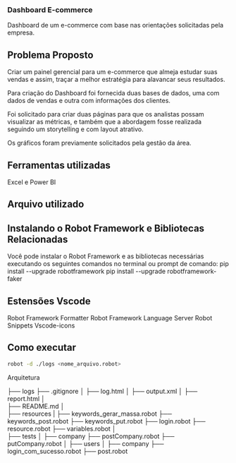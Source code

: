 ### Dashboard E-commerce ###
Dashboard de um e-commerce com base nas orientações solicitadas pela empresa.


## Problema Proposto ##
Criar um painel gerencial para um e-commerce que almeja estudar suas vendas e assim, traçar a melhor estratégia para alavancar seus resultados.

Para criação do Dashboard foi fornecida duas bases de dados, uma com dados de vendas e outra com informações dos clientes.

Foi solicitado para criar duas páginas para que os analistas possam visualizar as métricas, e também que a abordagem fosse realizada seguindo um storytelling e com layout atrativo.

Os gráficos foram previamente solicitados pela gestão da área.


## Ferramentas utilizadas ##
Excel e Power BI


## Arquivo utilizado ##


## Instalando o Robot Framework e Bibliotecas Relacionadas ##
Você pode instalar o Robot Framework e as bibliotecas necessárias executando os seguintes comandos no terminal ou prompt de comando:
pip install --upgrade robotframework
pip install --upgrade robotframework-faker

## Estensões Vscode ##
Robot Framework Formatter 
Robot Framework Language Server
Robot Snippets
Vscode-icons

## Como executar ##
```bash
robot -d ./logs <nome_arquivo.robot>
```

Arquitetura

├── logs
    ├── .gitignore
│   ├── log.html
│   ├── output.xml
│   ├── report.html
│   
├── README.md
│   
├── resources
|   ├── keywords_gerar_massa.robot
    ├── keywords_post.robot
    ├── keywords_put.robot
    ├── login.robot
    ├── resource.robot
    ├── variables.robot
│   
├── tests
│   ├── company
        ├── postCompany.robot
        ├── putCompany.robot
│
├── users
│   ├── company
        ├── login_com_sucesso.robot
        ├── post.robot
